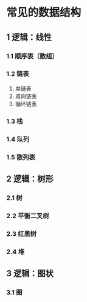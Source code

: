# 常见的数据结构

## 1 逻辑：线性

### 1.1 顺序表（数组）

### 1.2 链表

1. 单链表
2. 双向链表
3. 循环链表

### 1.3 栈

### 1.4 队列

### 1.5 **散列表**

## 2 逻辑：树形

### 2.1 树

### 2.2 **平衡二叉树**

### **2.3 红黑树**

### **2.4 堆**

## 3 逻辑：图状

### 3.1 图

